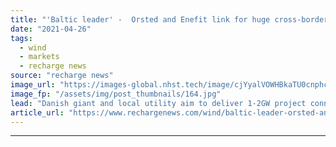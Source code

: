 ```yaml
---
title: "'Baltic leader' -  Orsted and Enefit link for huge cross-border offshore wind array"
date: "2021-04-26"
tags: 
  - wind
  - markets
  - recharge news
source: "recharge news"
image_url: "https://images-global.nhst.tech/image/cjYyalVOWHBkaTU0cnphcFR4K0tTWXoxbVVMZWx5NWxwUmYrOXoxSXRDZz0=/nhst/binary/4b872611e5a5a970259c7163b99269bc"
image_fp: "/assets/img/post_thumbnails/164.jpg"
lead: "Danish giant and local utility aim to deliver 1-2GW project connecting Estonia and Latvia"
article_url: "https://www.rechargenews.com/wind/baltic-leader-orsted-and-enefit-link-for-huge-cross-border-offshore-wind-array/2-1-1000929"
---
```


---
